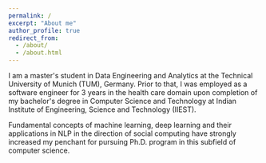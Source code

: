 ```yaml
---
permalink: /
excerpt: "About me"
author_profile: true
redirect_from: 
  - /about/
  - /about.html
---
```


I am a master's student in Data Engineering and Analytics at the Technical University of Munich (TUM), Germany. Prior to that, I was employed as a software engineer for 3 years in the health care domain upon completion of my bachelor's degree in Computer Science and Technology at Indian Institute of Engineering, Science and Technology (IIEST).

Fundamental concepts of machine learning, deep learning and their applications in NLP in the direction of social computing have strongly increased my penchant for pursuing Ph.D. program in this subfield of computer science.
